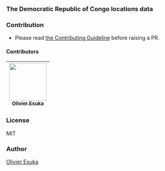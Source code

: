 ### The Democratic Republic of Congo locations data

### Contribution

- Please read [the Contributing Guideline](./CONTRIBUTING.md) before raising a PR. 
  
#### Contributors

| [<img src="https://github.com/oesukam.png" width="100px;"><br><sub><b>Olivier Esuka</b></sub>](https://github.com/oesukam) |
| :------------------------------------------------------------------------------------------------------------------------: |


### License

MIT

### Author
[Olivier Esuka](https://github.com/oesukam)
